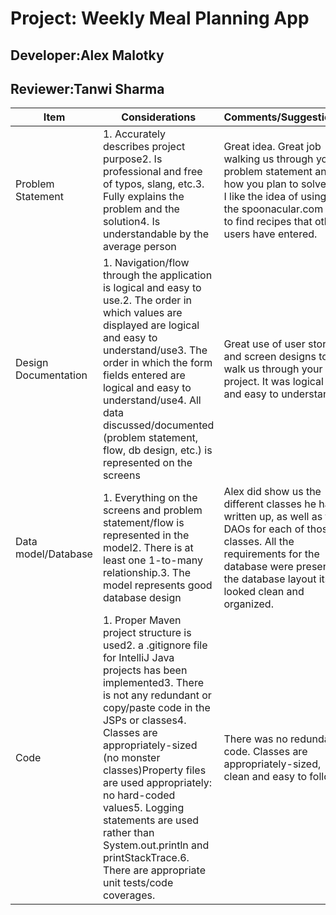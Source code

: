 # Project: Weekly Meal Planning App

## Developer:Alex Malotky
## Reviewer:Tanwi Sharma

| Item | Considerations | Comments/Suggestions | 
|------|------------|----------|
| Problem Statement | 1. Accurately describes project purpose2. Is professional and free of typos, slang, etc.3. Fully explains the problem and the solution4. Is understandable by the average person | Great idea. Great job walking us through your problem statement and how you plan to solve it. I like the idea of using the spoonacular.com API to find recipes that other users have entered.
| Design Documentation | 1. Navigation/flow through the application is logical and easy to use.2. The order in which values are displayed are logical and easy to understand/use3. The order in which the form fields entered are logical and easy to understand/use4. All data discussed/documented (problem statement, flow, db design, etc.) is represented on the screens | Great use of user stories and screen designs to walk us through your project. It was logical and easy to understand.
| Data model/Database | 1. Everything on the screens and problem statement/flow is represented in the model2. There is at least one 1-to-many relationship.3. The model represents good database design | Alex did show us the different classes he had written up, as well as the DAOs for each of those classes. All the requirements for the database were present; the database layout itself looked clean and organized.
| Code | 1. Proper Maven project structure is used2. a .gitignore file for IntelliJ Java projects has been implemented3. There is not any redundant or copy/paste code in the JSPs or classes4. Classes are appropriately-sized (no monster classes)Property files are used appropriately: no hard-coded values5. Logging statements are used rather than System.out.println and printStackTrace.6. There are appropriate unit tests/code coverages. | There was no redundant code. Classes are appropriately-sized, clean and easy to follow.




